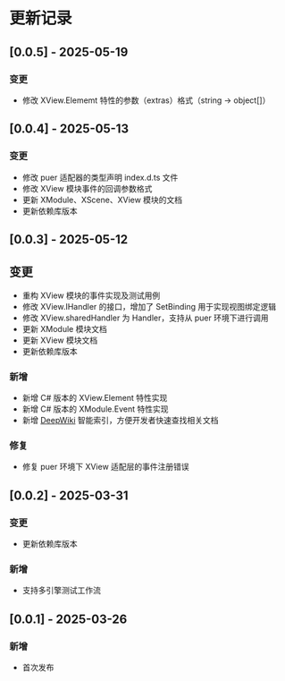 # 更新记录

## [0.0.5] - 2025-05-19

### 变更
- 修改 XView.Elememt 特性的参数（extras）格式（string -> object[]）

## [0.0.4] - 2025-05-13
### 变更
- 修改 puer 适配器的类型声明 index.d.ts 文件
- 修改 XView 模块事件的回调参数格式
- 更新 XModule、XScene、XView 模块的文档
- 更新依赖库版本

## [0.0.3] - 2025-05-12
## 变更
- 重构 XView 模块的事件实现及测试用例
- 修改 XView.IHandler 的接口，增加了 SetBinding 用于实现视图绑定逻辑
- 修改 XView.sharedHandler 为 Handler，支持从 puer 环境下进行调用
- 更新 XModule 模块文档
- 更新 XView 模块文档
- 更新依赖库版本

### 新增
- 新增 C# 版本的 XView.Element 特性实现
- 新增 C# 版本的 XModule.Event 特性实现
- 新增 [DeepWiki](https://deepwiki.com) 智能索引，方便开发者快速查找相关文档

### 修复
- 修复 puer 环境下 XView 适配层的事件注册错误

## [0.0.2] - 2025-03-31
### 变更
- 更新依赖库版本

### 新增
- 支持多引擎测试工作流

## [0.0.1] - 2025-03-26
### 新增
- 首次发布
